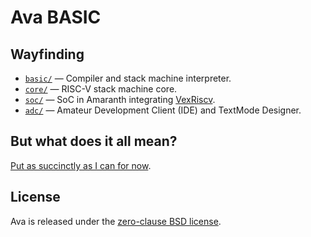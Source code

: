 # Ava BASIC

## Wayfinding

* [`basic/`](basic/) — Compiler and stack machine interpreter.
* [`core/`](core/) — RISC-V stack machine core.
* [`soc/`](soc/) — SoC in Amaranth integrating [VexRiscv].
* [`adc/`](adc/) — Amateur Development Client (IDE) and TextMode Designer.

[VexRiscv]: https://github.com/SpinalHDL/VexRiscv


## But what does it all mean?

[Put as succinctly as I can for now][explainer].

[explainer]: https://lobste.rs/s/lkpxbs/what_are_you_doing_this_weekend#c_jdtf53


## License

Ava is released under the [zero-clause BSD license](LICENSE.txt).

